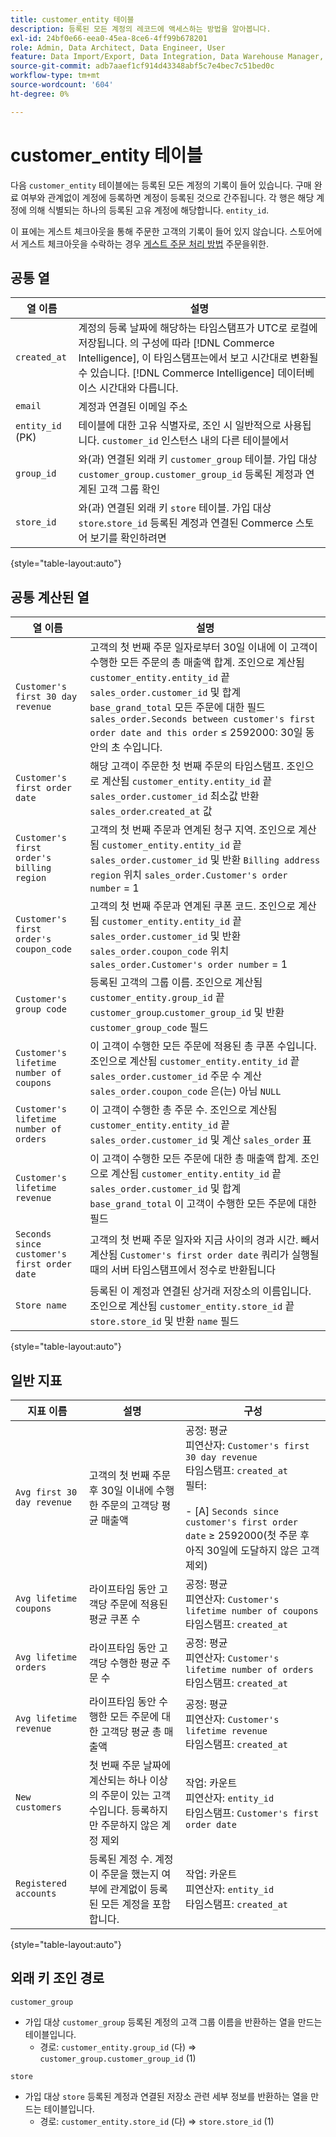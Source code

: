 ```yaml
---
title: customer_entity 테이블
description: 등록된 모든 계정의 레코드에 액세스하는 방법을 알아봅니다.
exl-id: 24bf0e66-eea0-45ea-8ce6-4ff99b678201
role: Admin, Data Architect, Data Engineer, User
feature: Data Import/Export, Data Integration, Data Warehouse Manager, Commerce Tables
source-git-commit: adb7aaef1cf914d43348abf5c7e4bec7c51bed0c
workflow-type: tm+mt
source-wordcount: '604'
ht-degree: 0%

---
```


# customer_entity 테이블

다음 `customer_entity` 테이블에는 등록된 모든 계정의 기록이 들어 있습니다. 구매 완료 여부와 관계없이 계정에 등록하면 계정이 등록된 것으로 간주됩니다. 각 행은 해당 계정에 의해 식별되는 하나의 등록된 고유 계정에 해당합니다. `entity_id`.

이 표에는 게스트 체크아웃을 통해 주문한 고객의 기록이 들어 있지 않습니다. 스토어에서 게스트 체크아웃을 수락하는 경우 [게스트 주문 처리 방법](../data-warehouse-mgr/guest-orders.md) 주문을위한.

## 공통 열

| **열 이름** | **설명** |
|---|---|
| `created_at` | 계정의 등록 날짜에 해당하는 타임스탬프가 UTC로 로컬에 저장됩니다. 의 구성에 따라 [!DNL Commerce Intelligence], 이 타임스탬프는에서 보고 시간대로 변환될 수 있습니다. [!DNL Commerce Intelligence] 데이터베이스 시간대와 다릅니다. |
| `email` | 계정과 연결된 이메일 주소 |
| `entity_id` (PK) | 테이블에 대한 고유 식별자로, 조인 시 일반적으로 사용됩니다. `customer_id` 인스턴스 내의 다른 테이블에서 |
| `group_id` | 와(과) 연결된 외래 키 `customer_group` 테이블. 가입 대상 `customer_group.customer_group_id` 등록된 계정과 연계된 고객 그룹 확인 |
| `store_id` | 와(과) 연결된 외래 키 `store` 테이블. 가입 대상 `store`.`store_id` 등록된 계정과 연결된 Commerce 스토어 보기를 확인하려면 |

{style="table-layout:auto"}

## 공통 계산된 열

| **열 이름** | **설명** |
|---|---|
| `Customer's first 30 day revenue` | 고객의 첫 번째 주문 일자로부터 30일 이내에 이 고객이 수행한 모든 주문의 총 매출액 합계. 조인으로 계산됨 `customer_entity.entity_id` 끝 `sales_order.customer_id` 및 합계 `base_grand_total` 모든 주문에 대한 필드 `sales_order.Seconds between customer's first order date and this order` ≤ 2592000: 30일 동안의 초 수입니다. |
| `Customer's first order date` | 해당 고객이 주문한 첫 번째 주문의 타임스탬프. 조인으로 계산됨 `customer_entity.entity_id` 끝 `sales_order.customer_id` 최소값 반환 `sales_order`.`created_at` 값 |
| `Customer's first order's billing region` | 고객의 첫 번째 주문과 연계된 청구 지역. 조인으로 계산됨 `customer_entity.entity_id` 끝 `sales_order.customer_id` 및 반환 `Billing address region` 위치 `sales_order.Customer's order number` = 1 |
| `Customer's first order's coupon_code` | 고객의 첫 번째 주문과 연계된 쿠폰 코드. 조인으로 계산됨 `customer_entity.entity_id` 끝 `sales_order.customer_id` 및 반환 `sales_order.coupon_code` 위치 `sales_order.Customer's order number` = 1 |
| `Customer's group code` | 등록된 고객의 그룹 이름. 조인으로 계산됨 `customer_entity.group_id` 끝 `customer_group`.`customer_group_id` 및 반환 `customer_group_code` 필드 |
| `Customer's lifetime number of coupons` | 이 고객이 수행한 모든 주문에 적용된 총 쿠폰 수입니다. 조인으로 계산됨 `customer_entity.entity_id` 끝 `sales_order.customer_id` 주문 수 계산 `sales_order.coupon_code` 은(는) 아님 `NULL` |
| `Customer's lifetime number of orders` | 이 고객이 수행한 총 주문 수. 조인으로 계산됨 `customer_entity.entity_id` 끝 `sales_order.customer_id` 및 계산 `sales_order` 표 |
| `Customer's lifetime revenue` | 이 고객이 수행한 모든 주문에 대한 총 매출액 합계. 조인으로 계산됨 `customer_entity.entity_id` 끝 `sales_order.customer_id` 및 합계 `base_grand_total` 이 고객이 수행한 모든 주문에 대한 필드 |
| `Seconds since customer's first order date` | 고객의 첫 번째 주문 일자와 지금 사이의 경과 시간. 빼서 계산됨 `Customer's first order date` 쿼리가 실행될 때의 서버 타임스탬프에서 정수로 반환됩니다 |
| `Store name` | 등록된 이 계정과 연결된 상거래 저장소의 이름입니다. 조인으로 계산됨 `customer_entity.store_id` 끝 `store.store_id` 및 반환 `name` 필드 |

{style="table-layout:auto"}

## 일반 지표

| **지표 이름** | **설명** | **구성** |
|---|---|---|
| `Avg first 30 day revenue` | 고객의 첫 번째 주문 후 30일 이내에 수행한 주문의 고객당 평균 매출액 | 공정: 평균<br/>피연산자: `Customer's first 30 day revenue`<br/>타임스탬프: `created_at`<br/>필터:<br/><br/>- \[A\] `Seconds since customer's first order date` ≥ 2592000(첫 주문 후 아직 30일에 도달하지 않은 고객 제외) |
| `Avg lifetime coupons` | 라이프타임 동안 고객당 주문에 적용된 평균 쿠폰 수 | 공정: 평균<br/>피연산자: `Customer's lifetime number of coupons`<br/>타임스탬프: `created_at` |
| `Avg lifetime orders` | 라이프타임 동안 고객당 수행한 평균 주문 수 | 공정: 평균<br/>피연산자: `Customer's lifetime number of orders`<br/>타임스탬프: `created_at` |
| `Avg lifetime revenue` | 라이프타임 동안 수행한 모든 주문에 대한 고객당 평균 총 매출액 | 공정: 평균<br/>피연산자: `Customer's lifetime revenue`<br/>타임스탬프: `created_at` |
| `New customers` | 첫 번째 주문 날짜에 계산되는 하나 이상의 주문이 있는 고객 수입니다. 등록하지만 주문하지 않은 계정 제외 | 작업: 카운트<br/>피연산자: `entity_id`<br/>타임스탬프: `Customer's first order date` |
| `Registered accounts` | 등록된 계정 수. 계정이 주문을 했는지 여부에 관계없이 등록된 모든 계정을 포함합니다. | 작업: 카운트<br/>피연산자: `entity_id`<br/>타임스탬프: `created_at` |

{style="table-layout:auto"}

## 외래 키 조인 경로

`customer_group`

* 가입 대상 `customer_group` 등록된 계정의 고객 그룹 이름을 반환하는 열을 만드는 테이블입니다.
   * 경로: `customer_entity.group_id` (다) => `customer_group.customer_group_id` (1)

`store`

* 가입 대상 `store` 등록된 계정과 연결된 저장소 관련 세부 정보를 반환하는 열을 만드는 테이블입니다.
   * 경로: `customer_entity.store_id` (다) => `store.store_id` (1)
